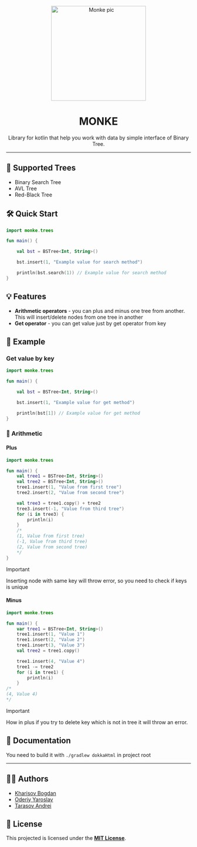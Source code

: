 <p align="center"><img src="https://i.imgur.com/ZNsaOXf.jpeg" height="258" alt="Monke pic" /> </p>
<h1 align="center">MONKE</h1>
<p align="center">Library for kotlin that help you work with data by simple interface of Binary Tree.</p>

<hr>

## 🌲 Supported Trees

* Binary Search Tree
* AVL Tree
* Red-Black Tree

## 🛠️ Quick Start

```kotlin
import monke.trees

fun main() {

    val bst = BSTree<Int, String>()

    bst.insert(1, "Example value for search method")

    println(bst.search(1)) // Example value for search method
}
```

## 💡 Features

* <b>Arithmetic operators</b> - you can plus and minus one tree from another. This will insert/delete nodes from one
  tree in another
* <b>Get operator</b> - you can get value just by get operator from key

## 📃 Example

### Get value by key

```kotlin
import monke.trees

fun main() {

    val bst = BSTree<Int, String>()

    bst.insert(1, "Example value for get method")

    println(bst[1]) // Example value for get method
}
```

### 🧮 Arithmetic

#### Plus

```kotlin
import monke.trees

fun main() {
    val tree1 = BSTree<Int, String>()
    val tree2 = BSTree<Int, String>()
    tree1.insert(1, "Value from first tree")
    tree2.insert(2, "Value from second tree")

    val tree3 = tree1.copy() + tree2
    tree3.insert(-1, "Value from third tree")
    for (i in tree3) {
        println(i)
    }
    /*
    (1, Value from first tree)
    (-1, Value from third tree)
    (2, Value from second tree)
    */
}
```

> [!IMPORTANT]
>
>Inserting node with same key will throw error, so you need to check if keys is unique

#### Minus

```kotlin
import monke.trees

fun main() {
    var tree1 = BSTree<Int, String>()
    tree1.insert(1, "Value 1")
    tree1.insert(2, "Value 2")
    tree1.insert(3, "Value 3")
    val tree2 = tree1.copy()

    tree1.insert(4, "Value 4")
    tree1 -= tree2
    for (i in tree1) {
        println(i)
    }
/*
(4, Value 4)
*/
```

> [!IMPORTANT]
>
> How in plus if you try to delete key which is not in tree it will throw an error.


## 📖 Documentation
You need to build it with `./gradlew dokkaHtml` in project root

<hr>

## 👨‍💻 Authors

* [Kharisov Bogdan](https://github.com/lospollosenjoyer)
* [Oderiy Yaroslav](https://github.com/XRenso)
* [Tarasov Andrei](https://github.com/TheFollan)


## 🪪 License

This projected is licensed under the [<b>MIT License</b>](LICENSE).